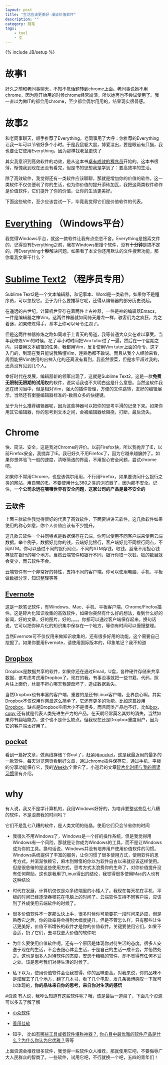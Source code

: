 ```yaml
---
layout: post
title: "生活应该更美好-漫谈价值软件"
description: ""
category: 随笔
tags: 
    - tool
    - 文
---
```

{% include JB/setup %}

# 故事1
好久之前和老同事聊天，不知不觉话题转到chrome上面。老同事说她不用chrome，因为刚开始用的时候chrome经常崩溃，所以她再也不尝试使用了。我一直以为做IT的都会用chrome，至少都会偶尔用用的，结果现实很骨感。

# 故事2
和老同事聊天，顺手推荐了Everything。老同事用了大呼：你推荐的Everything让我一年可以节省好多个小时。于是我鼠躯大震，博爱溢出，要是眼前有只猫，我也要让它使用Everything，因为那样找老鼠更快了

其实我意识到高效软件的功效，是从这本书[卓有成效的程序员](http://book.douban.com/subject/3558788/)开始的。这本书很薄，惭愧我到现在还没有看完，但是书的思想我是学到了：要高效率的生活。

除了高效软件，我觉得还有一类软件应该聊聊，那就是增加你的价值的软件。这一类软件不仅仅便利了你的生活，也为你价值的提升添砖加瓦，我把这两类软件称作是价值软件，它们提升了你的价值，让你的生活更美好。

下面这些软件，至少应该尝试一下，毕竟我觉得它们是价值软件的代表。

# [Everything](http://www.voidtools.com/) （Windows平台）
我觉得Windows平台，就这一款软件让我有点恋恋不舍。Everything是搜索文件的，记得没有Everything之前，我在Windows里搜个软件，没有**十分钟**是搞不定的，用Everything**十秒**解决问题。如果看了本文你还用默认的文件搜索功能，那你看我文章干什么？

# [Sublime Text2](http://www.sublimetext.com/) （程序员专用）
Sublime Text2是一个文本编辑器，和记事本、Word是一类软件。如果你不是程序员，可以忽视它。至于为什么要推荐它呢，还得从编辑器的部分历史说起。

在遥远的古世纪，计算机世界存在着两件上古神器，一件是神的编辑器Emacs，一件是编辑器之神Vim。这两件神器就如同倚天屠龙一样，骇客们为之疯狂，为之着迷，如果修炼得手，基本上你可以号令江湖了。

但是这两件神器修炼之路如同难于上青天的蜀道，我等普通大众实在难以享受。当年我修炼Vim的时候，花了半小时时间把Vim tutor过了一遍，然后在一个星期之内，只要用文本编辑的任务，我都用Vim，反复使用Vim tutor上面的命令，这才入门的，到现在我只能说我略懂Vim，连熟悉都不敢说。而且从我个人经验来看，周围能把Vim使用的出神入化的还真没有看到，我虽然很菜，但是水平超过我的，还真没有见到几个人。

幸好时代在发展，编辑器新的领军出现了，这就是Sublime Text2，这是一款**免费无限制无限期的试用权**的软件，说实话我也不大明白这是什么意思。当然这软件我还在研习当中，但是相对Vim，强大的插件管理，方便的文件跳转，友好的编辑展示，当然还有衡量编辑器标准的-数目众多的快捷键。

至于为什么推荐编辑器呢，因为这些神器可以把你的思考平滑的记录下来。如果你用其它编辑器，你的思考到文本之间，会被编辑器给阻挠，打断，最后流失。

# Chrome
快、简洁、安全，这是我对Chrome的评价。以前Firefox快，所以我抛弃了IE，以前Firefox安全，我抛弃了IE。我已好久不用Firefox了，因为它越来越臃肿了。如果你想体验飞一般的速度，清晰简洁的界面，不用担心安全问题，尝试chrome吧。

如果你不常用Chrome，也应该偶尔用用，不行用Firefox，如果要访问什么银行之类的网站，用自带的IE。不要使用什么360之类的浏览器了，因为那不安全。记住，**一个公司永远在嚷嚷世界有安全问题，这家公司的产品是最不安全的**

## 云软件
上面三款软件我觉得很好的代表了高效软件，下面要讲讲云软件，这几款软件如果使用的称心如意，你个人价值应该有不少提升。

这几款云软件一个共同特点是数据保存在云端，你可以使用不同客户端来使用云端数据。举个例子，数据好比你的钱，云端好比银行，客户端好比不同银行网点，不同ATM。你可以通过不同的银行网点，不同的ATM存钱，取钱，丝毫不用担心钱存放在银行的哪个地方。当然云端软件和银行不同，银行你取一次钱，钱的数目就会变少，而云软件不会。

云端软件有一个非常好的特性，支持不同的客户端。你可以使用电脑、手机、平板做数据分享，知识整理等等

## [Evernote](https://evernote.com/intl/zh-cn/)
这是一款笔记软件，有Windows、Mac、手机、平板客户端，Chrome/Firefox插件。这是碎片化知识收集的高效软件，如果你突然有什么好的想法，看到什么好的新闻，好的文章，好的图片，好的。。。。你都可以通过客户端保存起来。换句话说，它可以把你碎片化的知识集中保存在一个地方，等你有时间可以慢慢整理。

当然Evernote可不仅仅用来做知识收集的，还有很多好用的功能，这个需要自己挖掘了。如果你要用Evernote，请使用国际版本的，印象笔记？我不知道

## [Dropbox](https://www.dropbox.com/)
Dropbox是数据共享的软件，如果你还在通过Email，U盘，各种硬件存储来共享数据，该考虑考虑用Dropbox了。现在的我，有事没事就把一些书籍，代码，照片往上面仍，丝毫不担心哪天我硬盘坏了，造成数据丢失。

当然Dropbox也有丰富的客户端，重要的是还有Linux客户端，业界良心啊。其实Dropbox不仅仅用作网盘这么简单了，它还有更多的功能，比如这篇[妙用Dropbox](http://blog.liumiao.com/post/47752340048/dropbox)。缺点是Dropbox空间大小不是很多，而且同类产品也不好，比如[box](http://box.com/)，[copy](https://www.copy.com/home/?r=OnOehO&signup=1);还有就是代表人类先进生产力的产品，在天朝经常莫名其妙的消失，当然如果你有翻墙能力，这个也不是什么缺点。但我现在还是Dropbox重度用户，因为它的客户端太好用了。

## [pocket](getpocket.com)
看到一篇好文章，做离线存储？你out了，赶紧用[pocket](http://getpocket.com/)，这是我最近用的最多的一款软件，每天浏览网页看到好文章，通过chrome插件保存它，通过手机、平板的分享功能保存它，我的[Weekly](http://linbo.github.io/weekly.html)全靠它了。小道君的文章[碎片化时间与我的阅读习惯](http://hutu.me/606)里有介绍。

# why
有人说，我又不是学计算机的，我用Windows好好的，为啥非要整这些乱七八糟的软件，不是浪费我的时间吗？

它们不是乱七八糟的软件，是人类文明的结晶，使用它们只会节省你的时间

* 我很久不用Windows了，Windows是一个好的操作系统，但是我觉得用Windows有一个风险，那就是让你成为Windows的工具，而不是让Windows成为你的工具。换句话说，Windows并没有培养用户使用价值软件的习惯。Windows系统提供了丰富的服务，让你习惯了很多使用方式，使用软件的思考方式，并渐渐依赖它，麻木到懒惰的你以为软件自古以来就应该这样使用。但是很悲催的是这些使用方式，思考方式太浪费你的生命了，对你价值提升没有任何帮助。这也是我用了Linux得出的结论，我觉得很多使用Mac的人也有这种结论

* 时代在发展，计算机仅仅是众多终端里的小矮人了。我现在每天花在手机、平板的时间已经逐渐吞噬花在电脑上的时间了。云端软件支持不同客户端，应该到了养成使用云端软件的时候了。

* 很多价值软件不一定那么快上手，很多时候你可能要花一段时间来适应，但是熟悉它之后，你的效率将会得到大幅度提升。但是不管怎么样，只有那些让生活更美好，价值不断增长的软件才是你的价值软件。关键要使用它们，如果不合适，扔了它们，去寻找更大价值的软件吧

* 为什么要使用价值软件呢，还有一个原因是体现你对待生活的态度。很多人安逸于现在的生活，不会去细心体会生活，于是自己的生活一成不变，并怡然处之。这也是很多人对待软件的态度，安逸于糟糕的软件，却不觉得有任何不妥之处。该是思考我们对待生活的时候了。

* 私下以为，使用价值软件会让我觉得，你的品味更高。对我来说，你的品味不是炫耀去了几个地方，翻了几本书，看了几个电影，发几条微博感叹一下就可以体现的，**你的品味来自你的思考，来自你对生活的感悟**

#资源
有人说，我咋么知道有这些软件呢？哦，该是最后一道菜了，下面几个资源可以多去了解了解

* [小众软件](http://www.appinn.com/?utm_source=feeds&utm_medium=appinn&utm_campaign=feeds)  

* [善用佳软](http://xbeta.info/)

* 知乎， 比如[有哪些工具或者软件堪称神器？](http://www.zhihu.com/question/20772002), [你心目中最优雅的软件产品是什么？为什么你认为它优雅？](http://www.zhihu.com/question/19823639)等等

上面资源会推荐很多软件，我觉得一些软件众人推荐，那就使用它吧，不要侮辱广大人民群众的智商了。一些软件，试用它吧，不行就换一个吧，五四的青年们！
